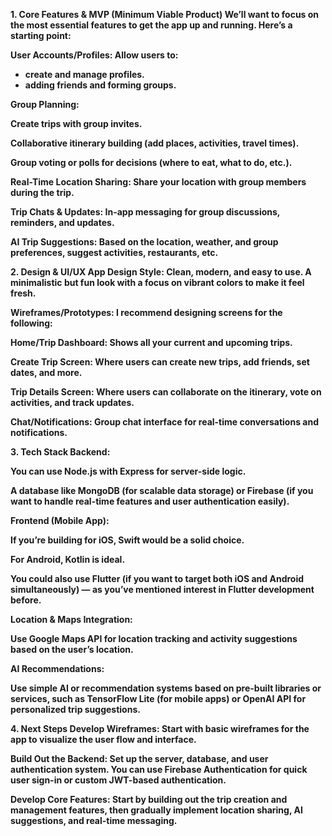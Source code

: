 <strong> 1. Core Features & MVP (Minimum Viable Product) 
We’ll want to focus on the most essential features to get the app up and running. Here’s a starting point:

<strong> User Accounts/Profiles: </strong>
Allow users to: 
- create and manage profiles.
- adding friends and forming groups.

Group Planning:

Create trips with group invites.

Collaborative itinerary building (add places, activities, travel times).

Group voting or polls for decisions (where to eat, what to do, etc.).

Real-Time Location Sharing:
Share your location with group members during the trip.

Trip Chats & Updates:
In-app messaging for group discussions, reminders, and updates.

AI Trip Suggestions:
Based on the location, weather, and group preferences, suggest activities, restaurants, etc.

<strong> 2. Design & UI/UX </strong>
App Design Style:
Clean, modern, and easy to use. A minimalistic but fun look with a focus on vibrant colors to make it feel fresh.

Wireframes/Prototypes:
I recommend designing screens for the following:

Home/Trip Dashboard: Shows all your current and upcoming trips.

Create Trip Screen: Where users can create new trips, add friends, set dates, and more.

Trip Details Screen: Where users can collaborate on the itinerary, vote on activities, and track updates.

Chat/Notifications: Group chat interface for real-time conversations and notifications.

<strong> 3. Tech Stack
Backend:

You can use Node.js with Express for server-side logic.

A database like MongoDB (for scalable data storage) or Firebase (if you want to handle real-time features and user authentication easily).

Frontend (Mobile App):

If you’re building for iOS, Swift would be a solid choice.

For Android, Kotlin is ideal.

You could also use Flutter (if you want to target both iOS and Android simultaneously) — as you’ve mentioned interest in Flutter development before.

Location & Maps Integration:

Use Google Maps API for location tracking and activity suggestions based on the user’s location.

AI Recommendations:

Use simple AI or recommendation systems based on pre-built libraries or services, such as TensorFlow Lite (for mobile apps) or OpenAI API for personalized trip suggestions.

<strong> 4. Next Steps
Develop Wireframes:
Start with basic wireframes for the app to visualize the user flow and interface.

Build Out the Backend:
Set up the server, database, and user authentication system. You can use Firebase Authentication for quick user sign-in or custom JWT-based authentication.

Develop Core Features:
Start by building out the trip creation and management features, then gradually implement location sharing, AI suggestions, and real-time messaging.
